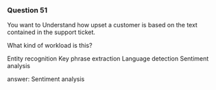 ### Question 51

You want to Understand how upset a customer is based on the
text contained in the support ticket.

What kind of workload is this?

Entity recognition
Key phrase extraction
Language detection
Sentiment analysis

answer: Sentiment analysis

